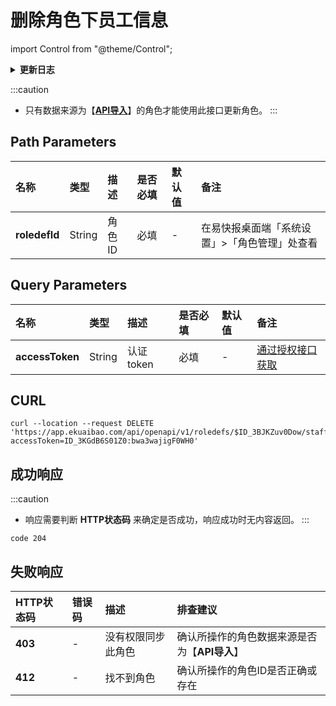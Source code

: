 # 删除角色下员工信息

import Control from "@theme/Control";

<Control
method="DELETE"
url="/api/openapi/v1/roledefs/$`roledefId`/staffs"
/>

<details>
  <summary><b>更新日志</b></summary>
  <div>

  [**1.8.0**](/docs/open-api/notice/update-log#180) -> 🆕 新增了本接口。<br/>

  </div>
</details>

:::caution
- 只有数据来源为【**[API导入](/docs/open-api/corporation/info#新建角色)**】的角色才能使用此接口更新角色。
:::

## Path Parameters

| 名称 | 类型 | 描述 | 是否必填 | 默认值 | 备注 |
| :--- | :--- | :--- | :--- |:--- | :--- |
| **roledefId** | String | 角色ID | 必填 | - | 在易快报桌面端「系统设置」>「角色管理」处查看 |

## Query Parameters

| 名称 | 类型 | 描述 | 是否必填 | 默认值 | 备注 |
| :--- | :--- | :--- | :--- |:--- | :--- |
| **accessToken** | String | 认证token  | 必填  | -  | [通过授权接口获取](/docs/open-api/getting-started/auth) |

## CURL
```shell
curl --location --request DELETE 'https://app.ekuaibao.com/api/openapi/v1/roledefs/$ID_3BJKZuv0Dow/staffs?accessToken=ID_3KGdB6S01Z0:bwa3wajigF0WH0'
```

## 成功响应
:::caution
- 响应需要判断 **HTTP状态码** 来确定是否成功，响应成功时无内容返回。
:::

```text
code 204
```

## 失败响应
| HTTP状态码 | 错误码 | 描述 | 排查建议 |
| :--- | :--- | :--- | :--- |
| **403** | - | 没有权限同步此角色 | 确认所操作的角色数据来源是否为【**API导入**】 | 
| **412** | - | 找不到角色 | 确认所操作的角色ID是否正确或存在 | 

